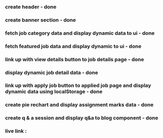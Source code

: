 ### create header - done
### create banner section - done
### fetch job category data and display dynamic data to ui - done
### fetch featured job data and display dynamic to ui - done
### link up with view details button to job details page - done
### display dynamic job detail data - done
### link up with apply job button to applied job page and display dynamic data using localStorage - done
### create pie rechart and display assignment marks data - done



### create q & a session and display q&a to blog component - done
### live link : 